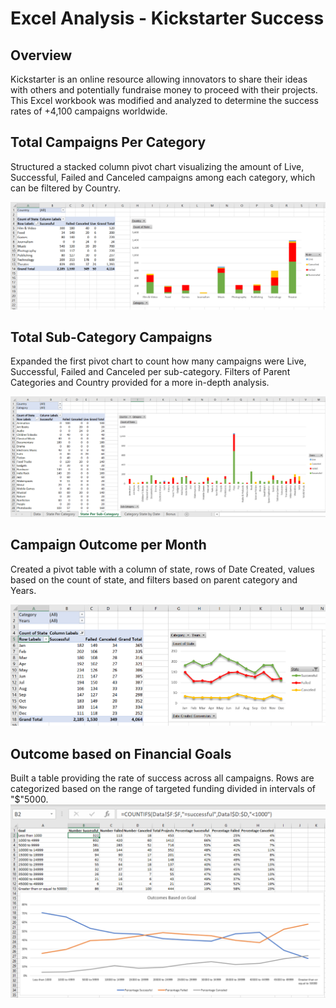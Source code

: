 # Excel Analysis - Kickstarter Success

## Overview

Kickstarter is an online resource allowing innovators to share their ideas with others and potentially fundraise money to proceed with their projects.  This Excel workbook was modified and analyzed to determine the success rates of +4,100 campaigns worldwide.

## Total Campaigns Per Category
Structured a stacked column pivot chart visualizing the amount of Live, Successful, Failed and Canceled campaigns among each category, which can be filtered by Country.  

![](/Images/categorized_campaign_count.png)

## Total Sub-Category Campaigns
Expanded the first pivot chart to count how many campaigns were Live, Successful, Failed and Canceled per sub-category.  Filters of Parent Categories and Country provided for a more in-depth analysis.

![](/Images/state_per_sub-category.png)

## Campaign Outcome per Month

Created a pivot table with a column of state, rows of Date Created, values based on the count of state, and filters based on parent category and Years.

![](/Images/category_state_by_date.png)


## Outcome based on Financial Goals

Built a table providing the rate of success across all campaigns.  Rows are categorized based on the range of targeted funding divided in intervals of "$"5000. 
![](/Images/outcome_based_on_goal.png) 



